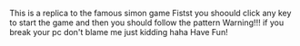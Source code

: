 This is a replica to the famous simon game
Fistst you shoould click any key to start the game and then you should follow the pattern
Warning!!! if you break your pc don't blame me just kidding haha Have Fun!

